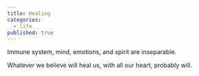 ```yaml
---
title: Healing
categories:
  - life
published: true
---
```


Immune system,
mind,
emotions,
and spirit
are inseparable.

Whatever we believe
will heal us,
with all our heart,
probably will.
